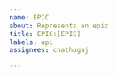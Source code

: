 ```yaml
---
name: EPIC
about: Represents an epic
title: EPIC:[EPIC]
labels: api
assignees: chathugaj

---
```



